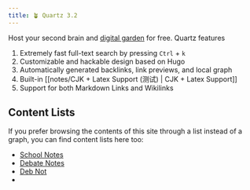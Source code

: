 ```yaml
---
title: 🪴 Quartz 3.2
---
```


Host your second brain and [digital garden](https://jzhao.xyz/posts/networked-thought) for free. Quartz features

1. Extremely fast full-text search by pressing `Ctrl` + `k`
2. Customizable and hackable design based on Hugo
3. Automatically generated backlinks, link previews, and local graph
4. Built-in [[notes/CJK + Latex Support (测试) | CJK + Latex Support]]
5. Support for both Markdown Links and Wikilinks


## Content Lists
If you prefer browsing the contents of this site through a list instead of a graph, you can find content lists here too:

- [School Notes](/Trial)
- [Debate Notes](/tags/debate)
- [Deb Not](/debate)
- 
